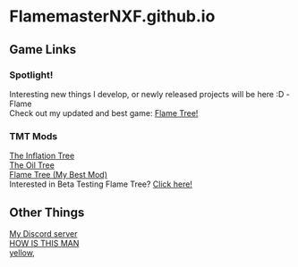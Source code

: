 # FlamemasterNXF.github.io
## Game Links
### Spotlight!
Interesting new things I develop, or newly released projects will be here :D -Flame<br>
Check out my updated and best game: [Flame Tree!](https://flamemasternxf.github.io/Flame-Tree/) <br>
### TMT Mods
[The Inflation Tree](https://flamemasternxf.github.io/The-Inflation-Tree/) <br>
[The Oil Tree](https://flamemasternxf.github.io/the-oil-tree/) <br>
[Flame Tree (My Best Mod)](https://flamemasternxf.github.io/Flame-Tree/) <br>
Interested in Beta Testing Flame Tree? [Click here!](https://flamemasternxf.github.io/flame-tree-beta/) <br>
## Other Things
[My Discord server](https://discord.gg/Js93DSjBAY) <br>
[HOW IS THIS MAN](https://www.reddit.com/r/trollface/comments/njhi15/troll_walk_4k_ultra_hd/?utm_source=share&utm_medium=web2x&context=3) <br>
[yellow,](https://cdn.discordapp.com/emojis/806983418008174623.gif?v=1) <br>